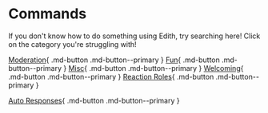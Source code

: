 # Commands
If you don't know how to do something using Edith, try searching here! Click on the category you're struggling with!

[Moderation](moderation.md){ .md-button .md-button--primary }
[Fun](fun.md){ .md-button .md-button--primary }
[Misc](misc.md){ .md-button .md-button--primary }
[Welcoming](welcoming.md){ .md-button .md-button--primary }
[Reaction Roles](reaction_roles.md){ .md-button .md-button--primary }

[Auto Responses](auto_responses.md){ .md-button .md-button--primary }
